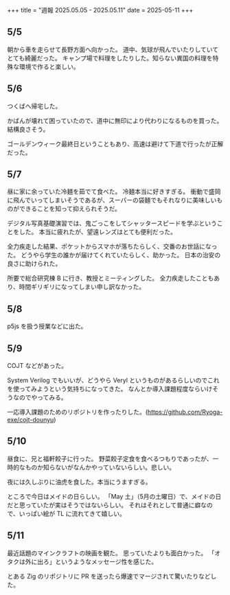 +++
title = "週報 2025.05.05 - 2025.05.11"
date = 2025-05-11
+++

## 5/5

朝から車を走らせて長野方面へ向かった。
道中、気球が飛んでいたりしていてとても綺麗だった。
キャンプ場で料理をしたりした。知らない異国の料理を特殊な環境で作ると楽しい。

## 5/6

つくばへ帰宅した。

かばんが壊れて困っていたので、道中に無印により代わりになるものを買った。
結構良さそう。

ゴールデンウィーク最終日ということもあり、高速は避けて下道で行ったが正解だった。

## 5/7

昼に家に余っていた冷麺を茹でて食べた。
冷麺本当に好きすぎる。
衝動で盛岡に飛んでいってしまいそうであるが、スーパーの袋麺でもそれなりに美味しいものができることを知って抑えられそうだ。

デジタル写真基礎演習では、鬼ごっこをしてシャッタースピードを学ぶということをした。
本当に疲れたが、望遠レンズはとても便利だった。

全力疾走した結果、ポケットからスマホが落ちたらしく、交番のお世話になった。
どうやら学生の誰かが届けてくれていたらしく、助かった。
日本の治安の良さに助けられた。

所要で総合研究棟 B に行き、教授とミーティングした。
全力疾走したこともあり、時間ギリギリになってしまい申し訳なかった。

## 5/8

p5js を扱う授業などに出た。

## 5/9

COJT などがあった。

System Verilog でもいいが、どうやら Veryl というものがあるらしいのでこれを使ってみようという気持ちになってきた。
なんとか導入課題程度ならいけそうなのでやってみる。

一応導入課題のためのリポジトリを作ったりした。(https://github.com/Ryoga-exe/cojt-dounyu)

## 5/10

昼食に、兄と福軒餃子に行った。
野菜餃子定食を食べるつもりであったが、一時的なものか知らないがなんかやっていないらしい。悲しい。

夜には久しぶりに油虎を食した。本当にうますぎる。

ところで今日はメイドの日らしい。
「May 土」（5月の土曜日）で、メイドの日だと思っていたが実はそうではないらしい。
それはそれとして普通に癖なので、いっぱい絵が TL に流れてきて嬉しい。

## 5/11

最近話題のマインクラフトの映画を観た。
思っていたよりも面白かった。
「オタクは外に出ろ」というようなメッセージ性を感じた。

とある Zig のリポジトリに PR を送ったら爆速でマージされて驚いたりなどした。
